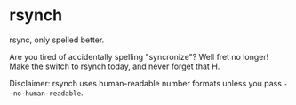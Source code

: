 rsynch
======

rsync, only spelled better.

Are you tired of accidentally spelling "syncronize"? Well fret no longer!
Make the switch to rsynch today, and never forget that H.


Disclaimer: rsynch uses human-readable number formats unless you pass
`--no-human-readable`.

